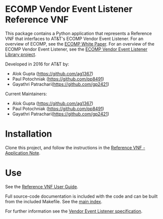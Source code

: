 # ECOMP Vendor Event Listener Reference VNF

This package contains a Python application that represents a Reference VNF that
interfaces to AT&T's ECOMP Vendor Event Listener. For an overview of ECOMP, see the 
[ECOMP White Paper](http://att.com/ECOMP). For an overview of the 
ECOMP Vendor Event Listener, see the 
[ECOMP Vendor Event Listener Library project](http://github.com/blsaws/evel-library).

Developed in 2016 for AT&T by:
 * Alok Gupta (https://github.com/ag1367)
 * Paul Potochniak (https://github.com/pp8491)
 * Gayathri Patrachari(https://github.com/gp2421)

Current Maintainers: 
 * Alok Gupta (https://github.com/ag1367)
 * Paul Potochniak (https://github.com/pp8491)
 * Gayathri Patrachari(https://github.com/gp2421)

# Installation

Clone this project, and follow the instructions in the [Reference VNF - 
Application Note](./docs/reference_vnf_app_note/reference_vnf_app_note.md).

# Use

See the [Reference VNF User 
Guide](./docs/reference_vnf_user_guide/reference_vnf_user_guide.md).

Full source-code documentation is included with the code and can be built from 
the included Makefile.  See the [main index](./docs/code/index.rst).

For further information see the [Vendor Event Listener 
specification](./docs/att_interface_definition/att_service_specification.docx).
